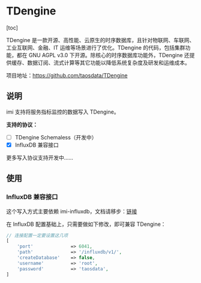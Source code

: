 # TDengine

[toc]

TDengine 是一款开源、高性能、云原生的时序数据库，且针对物联网、车联网、工业互联网、金融、IT 运维等场景进行了优化。TDengine 的代码，包括集群功能，都在 GNU AGPL v3.0 下开源。除核心的时序数据库功能外，TDengine 还提供缓存、数据订阅、流式计算等其它功能以降低系统复杂度及研发和运维成本。

项目地址：<https://github.com/taosdata/TDengine>

## 说明

imi 支持将服务指标监控的数据写入 TDengine。

**支持的协议：**

* [ ] TDengine Schemaless（开发中）
* [x] InfluxDB 兼容接口

更多写入协议支持开发中……

## 使用

### InfluxDB 兼容接口

这个写入方式主要依赖 imi-influxdb，文档请移步：[链接](/v2.1/components/meter/influxdb.html)

在 InfluxDB 配置基础上，只需要做如下修改，即可兼容 TDengine：

```php
// 连接配置一定要设置这几项
[
    'port'              => 6041,
    'path'              => '/influxdb/v1/',
    'createDatabase'    => false,
    'username'          => 'root',
    'password'          => 'taosdata',
]
```
